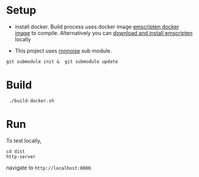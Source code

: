 # Setup
- install docker.  Build process uses docker image [emscripten docker image](https://emscripten.org/docs/getting_started/downloads.html#using-the-docker-image) to compile. Alternatively you can [download and install emscripten](https://emscripten.org/docs/getting_started/downloads.html) locally

-  This project uses [rnnnoise](https://github.com/xiph/rnnoise/) sub module.
```
git submodule init &  git submodule update
```

# Build
```
 ./build-docker.sh
```

# Run
To test locally,
```
cd dist
http-server
```
navigate to `http://localhost:8080`.


